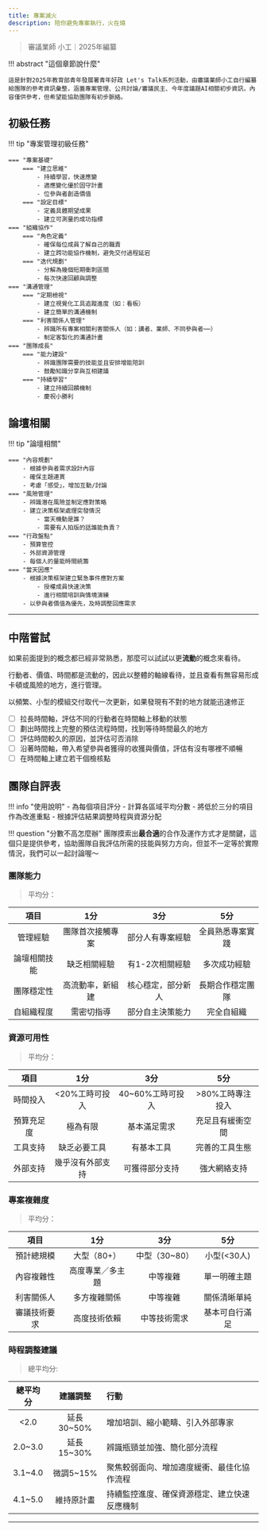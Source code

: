 ```yaml
---
title: 專案滅火
description: 陪你避免專案執行，火在燒
---
```


> 審議業師 小工｜2025年編纂

!!! abstract "這個章節說什麼"

	這是針對2025年教育部青年發展署青年好政 Let's Talk系列活動，由審議業師小工自行編纂給團隊的參考資訊彙整，涵蓋專案管理、公共討論/審議民主、今年度議題AI相關初步資訊，內容僅供參考，但希望能協助團隊有初步脈絡。


## 初級任務

!!! tip "專案管理初級任務" 

	=== "專案基礎"
		=== "建立思維"
			- 持續學習，快速應變
			- 適應變化優於固守計畫
			- 位參與者創造價值
		=== "設定目標"
			- 定義具體期望成果
			- 建立可測量的成功指標
	=== "組織協作"
		=== "角色定義"
			- 確保每位成員了解自己的職責
			- 建立跨功能協作機制，避免交付過程延宕
		=== "迭代規劃"
			- 分解為幾個短期衝刺區間
			- 每次快速回顧與調整
	=== "溝通管理"
		=== "定期檢視"
			- 建立視覺化工具追蹤進度（如：看板）
			- 建立簡單的溝通機制
		=== "利害關係人管理"
			- 辨識所有專案相關利害關係人（如：講者、業師、不同參與者⋯⋯）
			- 制定客製化的溝通計畫
	=== "團隊成長"
		=== "能力建設"
			- 辨識團隊需要的技能並且安排增能陪訓
			- 鼓勵知識分享與互相建議
		=== "持續學習"
			- 建立持續回饋機制
			- 慶祝小勝利


## 論壇相關

!!! tip "論壇相關" 

	=== "內容規劃"
		- 根據參與者需求設計內容
		- 確保主題連貫
		- 考慮「感受」，增加互動/討論
	=== "風險管理"
		- 辨識潛在風險並制定應對策略
		- 建立決策框架處理突發情況
			- 當天機動是誰？
			- 需要有人拍版的話誰能負責？
	=== "行政盤點"
		- 預算管控
		- 外部資源管理
		- 每個人的量能時間統籌
	=== "當天因應"
		- 根據決策框架建立緊急事件應對方案
			- 授權成員快速決策
			- 進行相關培訓與情境演練
		- 以參與者價值為優先，及時調整回應需求


---

## 中階嘗試

如果前面提到的概念都已經非常熟悉，那麼可以試試以更**流動**的概念來看待。

行動者、價值、時間都是流動的，因此以整體的軸線看待，並且查看有無容易形成卡頓或風險的地方，進行管理。

以頻繁、小型的模組交付取代一次更新，如果發現有不對的地方就能迅速修正

- [ ] 拉長時間軸，評估不同的行動者在時間軸上移動的狀態
- [ ] 劃出時間找上完整的預估流程時間，找到等待時間最久的地方
- [ ] 評估時間較久的原因，並評估可否消除
- [ ] 沿著時間軸，帶入希望參與者獲得的收獲與價值，評估有沒有哪裡不順暢
- [ ] 在時間軸上建立若干個檢核點

## 團隊自評表

!!! info "使用說明"
	- 為每個項目評分
	- 計算各區域平均分數
	- 將低於三分的項目作為改進重點
	- 根據評估結果調整時程與資源分配

!!! question "分數不高怎麼辦"
	團隊摸索出**最合適**的合作及運作方式才是關鍵，這個只是提供參考，協助團隊自我評估所需的技能與努力方向，但並不一定等於實際情況，我們可以一起討論喔～

### 團隊能力

> 平均分：

| 項目   | 1分 | 3分   |5分   |
|:-----:|:--:|:-----:|:-----:|
| 管理經驗 | 團隊首次接觸專案 | 部分人有專案經驗 |全員熟悉專案實踐|
| 論壇相關技能 | 缺乏相關經驗 | 有1-2次相關經驗|多次成功經驗|
| 團隊穩定性 | 高流動率，新組建 | 核心穩定，部分新人|長期合作穩定團隊|
| 自組織程度 | 需密切指導 | 部分自主決策能力|完全自組織|

### 資源可用性

> 平均分：

| 項目   | 1分 | 3分   |5分   |
|:-----:|:--:|:-----:|:-----:|
| 時間投入 | <20%工時可投入 | 40~60%工時可投入 |>80%工時專注投入|
| 預算充足度 | 極為有限 | 基本滿足需求|充足且有緩衝空間|
| 工具支持 | 缺乏必要工具 | 有基本工具|完善的工具生態|
| 外部支持 | 幾乎沒有外部支持 | 可獲得部分支持|強大網絡支持|

### 專案複雜度

> 平均分：

| 項目   | 1分 | 3分   |5分   |
|:-----:|:--:|:-----:|:-----:|
| 預計總規模 | 大型（80+） | 中型（30~80） |小型(<30人)|
| 內容複雜性 | 高度專業／多主題| 中等複雜|單一明確主題|
| 利害關係人 | 多方複雜關係| 中等複雜|關係清晰單純|
| 審議技術要求 | 高度技術依賴 | 中等技術需求|基本可自行滿足|

### 時程調整建議

> 總平均分:


| 總平均分  | 建議調整| 行動 |
|:-----:|:--:|:-----|
| <2.0| 延長30~50%| 增加培訓、縮小範疇、引入外部專家 |
|2.0~3.0| 延長15~30%|辨識瓶頸並加強、簡化部分流程|
|3.1~4.0| 微調5~15%| 聚焦較弱面向、增加適度緩衝、最佳化協作流程|
|4.1~5.0| 維持原計畫|持續監控進度、確保資源穩定、建立快速反應機制|

---
[^1]: 關於專案內容以官方最新公告為準
